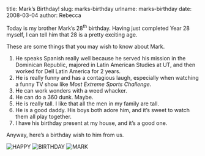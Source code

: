 title: Mark&#x02bc;s Birthday!
slug: marks-birthday
urlname: marks-birthday
date: 2008-03-04
author: Rebecca

Today is my brother Mark&#x02bc;s 28<sup>th</sup> birthday. Having just
completed Year 28 myself, I can tell him that 28 is a pretty exciting age.

These are some things that you may wish to know about Mark.

1.  He speaks Spanish really well because he served his mission in the Dominican
    Republic, majored in Latin American Studies at UT, and then worked for Dell
    Latin America for 2 years.
2.  He is really funny and has a contagious laugh, especially when watching a
    funny TV show like *Most Extreme Sports Challenge*.
3.  He can work wonders with a weed whacker.
4.  He can do a 360 dunk. Maybe.
5.  He is really tall. I like that all the men in my family are tall.
6.  He is a good daddy. His boys both adore him, and it&#x02bc;s sweet to watch
    them all play together.
7.  I have his birthday present at my house, and it&#x02bc;s a good one.

Anyway, here&#x02bc;s a birthday wish to him from us.

<img src="{static}/images/2008-03-04-marks-birthday-01.jpg" alt="HAPPY" class="img-fluid" />

<img src="{static}/images/2008-03-04-marks-birthday-02.jpg" alt="BIRTHDAY" class="img-fluid" />

<img src="{static}/images/2008-03-04-marks-birthday-03.jpg" alt="MARK" class="img-fluid" />
